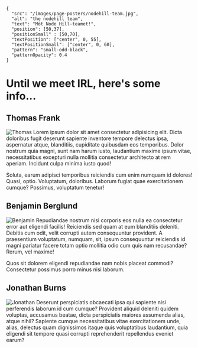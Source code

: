 ```json,poster-image
{
  "src": "/images/page-posters/nodehill-team.jpg",
  "alt": "the nodehill team",
  "text": "Möt Node Hill-teamet!",
  "position": [50,37],
  "positionSmall" : [50,70],
  "textPosition": ["center", 0, 55],
  "textPositionSmall": ["center", 0, 60],
  "pattern": "small-odd-black",
  "patternOpacity": 0.4
}
```

# Until we meet IRL, here's some info...

## Thomas Frank
![Thomas](/images/co-workers/thomas.jpg)
Lorem ipsum dolor sit amet consectetur adipisicing elit. Dicta doloribus fugit deserunt sapiente inventore tempore delectus ipsa, aspernatur atque, blanditiis, cupiditate quibusdam eos temporibus. Dolor nostrum quia magni, sunt nam harum iusto, laudantium maxime ipsum vitae, necessitatibus excepturi nulla mollitia consectetur architecto at rem aperiam. Incidunt culpa minima iusto quod!

Soluta, earum adipisci temporibus reiciendis cum enim numquam id dolores! Quasi, optio. Voluptatum, doloribus. Laborum fugiat quae exercitationem cumque? Possimus, voluptatum tenetur!

## Benjamin Berglund
![Benjamin](/images/co-workers/benjamin.jpg#align-left)
Repudiandae nostrum nisi corporis eos nulla ea consectetur error aut eligendi facilis! Reiciendis sed quam at eum blanditiis deleniti. Debitis cum odit, velit corrupti autem consequuntur provident. A praesentium voluptatum, numquam, sit, ipsum consequuntur reiciendis id magni pariatur facere totam optio mollitia odio cum quis nam recusandae? Rerum, vel maxime! 

Quos sit dolorem eligendi repudiandae nam nobis placeat commodi? Consectetur possimus porro minus nisi laborum.

## Jonathan Burns
![Jonathan](/images/co-workers/jonathan.jpg)
Deserunt perspiciatis obcaecati ipsa qui sapiente nisi perferendis laborum id cum cumque? Provident aliquid deleniti quidem voluptas, accusamus beatae, dicta perspiciatis maiores assumenda alias, atque nihil? Sapiente cumque necessitatibus vitae exercitationem unde, alias, delectus quam dignissimos itaque quis voluptatibus laudantium, quia eligendi sit tempore quasi corrupti reprehenderit repellendus eveniet earum?
